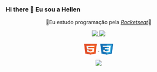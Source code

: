 
### Hi there  👋 Eu sou a Hellen

<p align="center"> 💛Eu estudo programação pela <a href="https://app.rocketseat.com.br/dashboard" ><i>Rocketseat</i></a>💛
<div align="center">

 <a href="https://github.com/Hellenmf">

   <img height="180em" src="https://github-readme-stats.vercel.app/api?username=Hellenmf&show_icons=false&theme=great-gatsby&include_all_commits=true&count_private=true"/>
  <img height="180em" src="https://github-readme-stats.vercel.app/api/top-langs/?username=Hellenmf&layout=compact&langs_count=7&theme=great-gatsby"/>


<div style="display: inline_block"><br>
 
  <img align="center" alt="Rafa-HTML" height="30" width="40" src="https://raw.githubusercontent.com/devicons/devicon/master/icons/html5/html5-original.svg">
  <img align="center" alt="Rafa-CSS" height="30" width="40" src="https://raw.githubusercontent.com/devicons/devicon/master/icons/css3/css3-original.svg">
 
</div>
  
 <a href="https://instagram.com/_hellen.mf" target="_blank"><img src="https://img.shields.io/badge/-Instagram-%23E4405F?style=for-the-badge&logo=instagram&logoColor=white" target="_blank"></a>
  
  </div>
